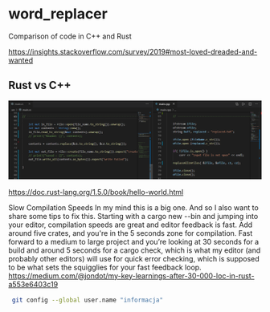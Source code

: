 # word_replacer
Comparison of code in C++ and Rust 

https://insights.stackoverflow.com/survey/2019#most-loved-dreaded-and-wanted


## Rust vs C++
<img style="display: inlinie;" src="/70.PNG"> </img>



https://doc.rust-lang.org/1.5.0/book/hello-world.html

Slow Compilation Speeds
In my mind this is a big one. And so I also want to share some tips to fix this.
Starting with a cargo new --bin and jumping into your editor, compilation speeds are great and editor feedback is fast. Add around five crates, and you're in the 5 seconds zone for compilation.
Fast forward to a medium to large project and you’re looking at 30 seconds for a build and around 5 seconds for a cargo check, which is what my editor (and probably other editors) will use for quick error checking, which is supposed to be what sets the squigglies for your fast feedback loop.
https://medium.com/@jondot/my-key-learnings-after-30-000-loc-in-rust-a553e6403c19

```sh
 git config --global user.name "informacja"
 ```
